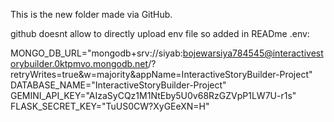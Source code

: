 This is the new folder made via GitHub.

github doesnt allow to directly upload env file so added in READme
.env:

MONGO_DB_URL="mongodb+srv://siyab:bojewarsiya784545@interactivestorybuilder.0ktpmvo.mongodb.net/?retryWrites=true&w=majority&appName=InteractiveStoryBuilder-Project"
DATABASE_NAME="InteractiveStoryBuilder-Project"
GEMINI_API_KEY="AIzaSyCQz1M1NtEby5U0v68RzGZVpP1LW7U-r1s"
FLASK_SECRET_KEY="TuUS0CW?XyGEeXN=H"
